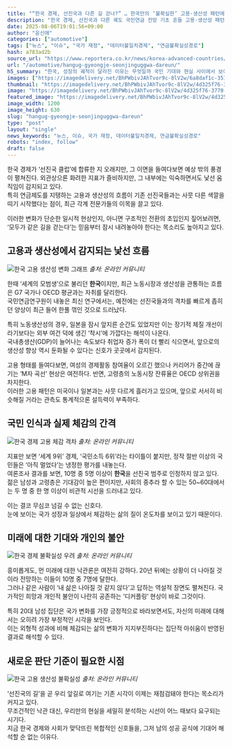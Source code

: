 ```yaml
---
title: "“한국 경제, 선진국과 다른 길 걷나?” … 한국만의 ‘불확실한’ 고용·생산성 패턴에 국민연금도 ‘우려’"
description: "한국 경제, 선진국과 다른 궤도 국민연금 전망 기초 흔들 고용·생산성 패턴, 예측 불확실 ..."
date: 2025-08-06T19:01:56+09:00
author: "윤신애"
categories: ["automotive"]
tags: ["뉴스", "이슈", "국가 재정", "데이터불일치경제", "연금불확실성경로"]
hash: a783ad2b
source_url: "https://www.reportera.co.kr/news/korea-advanced-countries/"
url: "/automotive/hangug-gyeongje-seonjinguggwa-dareun/"
h5_summary: "한국, 성장의 궤적이 달라진 이유는 무엇일까 국민 기대와 현실 사이에서 보이는 신호들"
images: ["https://imagedelivery.net/BhPWbivJAhTvor9c-8lV2w/6a8daf1c-351b-458a-45c6-0939e4f1a600/public", "https://imagedelivery.net/BhPWbivJAhTvor9c-8lV2w/d4f616d7-8dcc-4ae5-d2b0-ac8539a95500/public", "https://imagedelivery.net/BhPWbivJAhTvor9c-8lV2w/d90f8d0f-b7ac-4373-0680-38499ba24800/public", "https://imagedelivery.net/BhPWbivJAhTvor9c-8lV2w/6e31db75-cda9-42e7-e538-e6c2c50a0400/public", "https://imagedelivery.net/BhPWbivJAhTvor9c-8lV2w/4d325f76-3770-4976-1484-f9b0ec2b0d00/public"]
thumbnail: "https://imagedelivery.net/BhPWbivJAhTvor9c-8lV2w/4d325f76-3770-4976-1484-f9b0ec2b0d00/public"
image: "https://imagedelivery.net/BhPWbivJAhTvor9c-8lV2w/4d325f76-3770-4976-1484-f9b0ec2b0d00/public"
featured_image: "https://imagedelivery.net/BhPWbivJAhTvor9c-8lV2w/4d325f76-3770-4976-1484-f9b0ec2b0d00/public"
image_width: 1200
image_height: 630
slug: "hangug-gyeongje-seonjinguggwa-dareun"
type: "post"
layout: "single"
news_keywords: "뉴스, 이슈, 국가 재정, 데이터불일치경제, 연금불확실성경로"
robots: "index, follow"
draft: false
---
```


한국 경제가 ‘선진국 클럽’에 합류한 지 오래지만, 그 이면을 들여다보면 예상 밖의 풍경이 펼쳐진다. 외관상으론 화려한 지표가 즐비하지만, 그 내부에는 익숙하면서도 낯선 움직임이 감지되고 있다.  
특히 연금제도를 지탱하는 고용과 생산성의 흐름이 기존 선진국들과는 사뭇 다른 색깔을 띠기 시작했다는 점이, 최근 각계 전문가들의 이목을 끌고 있다.

이러한 변화가 단순한 일시적 현상인지, 아니면 구조적인 전환의 초입인지 짚어보려면, ‘모두가 같은 길을 걷는다’는 믿음부터 잠시 내려놓아야 한다는 목소리도 높아지고 있다.

## 고용과 생산성에서 감지되는 낯선 흐름

![한국 고용 생산성 변화 그래프](https://imagedelivery.net/BhPWbivJAhTvor9c-8lV2w/d90f8d0f-b7ac-4373-0680-38499ba24800/public)
*출처: 온라인 커뮤니티*


한때 ‘세계의 모범생’으로 불리던 **한국**이지만, 최근 노동시장과 생산성을 관통하는 흐름은 G7 국가나 OECD 평균과는 자취를 달리한다.  
국민연금연구원이 내놓은 최신 연구에서는, 예전에는 선진국들과의 격차를 빠르게 좁히던 양상이 최근 들어 한풀 꺾인 것으로 드러났다.

특히 노동생산성의 경우, 일본을 잠시 앞지른 순간도 있었지만 이는 장기적 체질 개선이라기보다는 외부 여건 덕에 생긴 ‘착시’에 가깝다는 해석이 나온다.  
국내총생산(GDP)이 늘어나는 속도보다 취업자 증가 폭이 더 빨리 식으면서, 앞으로의 생산성 향상 역시 둔화될 수 있다는 신호가 곳곳에서 감지된다.

고용 형태를 들여다보면, 여성의 경제활동 참여율이 오르긴 했으나 커리어가 중간에 끊기는 ‘M자 곡선’ 현상은 여전하다. 반면, 고령층의 노동시장 잔류율은 OECD 상위권을 차지한다.  
이러한 고용 패턴은 미국이나 일본과는 사뭇 다르게 흘러가고 있으며, 앞으로 서서히 비슷해질 거라는 관측도 통계적으론 설득력이 부족하다.

## 국민 인식과 실제 체감의 간격

![한국 경제 고용 체감 격차](https://imagedelivery.net/BhPWbivJAhTvor9c-8lV2w/6a8daf1c-351b-458a-45c6-0939e4f1a600/public)
*출처: 온라인 커뮤니티*


지표만 보면 ‘세계 9위’ 경제, ‘국민소득 6위’라는 타이틀이 붙지만, 정작 절반 이상의 국민들은 ‘아직 멀었다’는 냉정한 평가를 내놓는다.  
여론조사 결과를 보면, 10명 중 5명 이상이 **한국**을 선진국 범주로 인정하지 않고 있다.  
젊은 남성과 고령층은 기대감이 높은 편이지만, 사회의 중추라 할 수 있는 50~60대에서는 두 명 중 한 명 이상이 비관적 시선을 드러내고 있다.

이는 결코 무심코 넘길 수 없는 신호다.  
눈에 보이는 국가 성장과 일상에서 체감하는 삶의 질이 온도차를 보이고 있기 때문이다.

## 미래에 대한 기대와 개인의 불안

![한국 경제 불확실성 우려](https://imagedelivery.net/BhPWbivJAhTvor9c-8lV2w/d4f616d7-8dcc-4ae5-d2b0-ac8539a95500/public)
*출처: 온라인 커뮤니티*


흥미롭게도, 먼 미래에 대한 낙관론은 여전히 강하다. 20년 뒤에는 상황이 더 나아질 것이라 전망하는 이들이 10명 중 7명에 달한다.  
그러나 같은 사람이 ‘내 삶은 나아질 것 같지 않다’고 답하는 역설적 장면도 펼쳐진다. 국가적인 희망과 개인적 불안이 나란히 공존하는 ‘디커플링’ 현상이 바로 그것이다.

특히 20대 남성 집단은 국가 변화를 가장 긍정적으로 바라보면서도, 자신의 미래에 대해서는 오히려 가장 부정적인 시각을 보인다.  
이는 외형적 성과에 비해 체감되는 삶의 변화가 지지부진하다는 집단적 아쉬움이 반영된 결과로 해석할 수 있다.

## 새로운 판단 기준이 필요한 시점

![한국 고용 생산성 불확실성](https://imagedelivery.net/BhPWbivJAhTvor9c-8lV2w/6e31db75-cda9-42e7-e538-e6c2c50a0400/public)
*출처: 온라인 커뮤니티*


‘선진국의 길’을 곧 우리 앞길로 여기는 기존 시각이 이제는 재점검돼야 한다는 목소리가 커지고 있다.  
무조건적인 낙관 대신, 우리만의 현실을 세밀히 분석하는 시선이 어느 때보다 요구되는 시기다.  
지금 한국 경제와 사회가 맞닥뜨린 복합적인 신호들을, 그저 남의 성공 공식에 기대어 해석할 순 없는 이유다.
